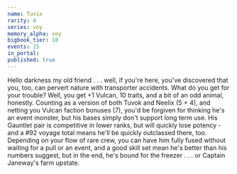```yaml
---
name: Tuvix
rarity: 4
series: voy
memory_alpha: voy
bigbook_tier: 10
events: 15
in_portal:
published: true
---
```


Hello darkness my old friend . . . well, if you're here, you've discovered that you, too, can pervert nature with transporter accidents. What do you get for your trouble? Well, you get +1 Vulcan, 10 traits, and a bit of an odd animal, honestly. Counting as a version of both Tuvok and Neelix (5 + 4), and netting you Vulcan faction bonuses (7), you'd be forgiven for thinking he's an event monster, but his bases simply don't support long term use. His Gauntlet pair is competitive in lower ranks, but will quickly lose potency - and a #92 voyage total means he'll be quickly outclassed there, too. Depending on your flow of rare crew, you can have him fully fused without waiting for a pull or an event, and a good skill set mean he's better than his numbers suggest, but in the end, he's bound for the freezer . . . or Captain Janeway's farm upstate.
